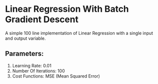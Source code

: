 # Linear Regression With Batch Gradient Descent

A simple 100 line implementation of Linear Regression with a single input and output variable.


## Parameters:
1. Learning Rate: 0.01
2. Number Of Iterations: 100
3. Cost Functions: MSE (Mean Squared Error)
